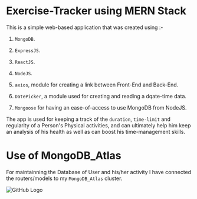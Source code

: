 # Exercise-Tracker using MERN Stack

This is a simple web-based application that was created using :-

1. `MongoDB`.

2. `ExpressJS`.

3. `ReactJS`.

4. `NodeJS`.

5. `axios`, module for creating a link between Front-End and Back-End.

6. `DatePicker`, a module used for creating and reading a  dqate-time data.

7. `Mongoose` for having an ease-of-access to use MongoDB from NodeJS.

The app is used for keeping a track of the `duration`, `time-limit` and regularity of a Person's Physical activities, and can ultimately help him keep an analysis of his health as well as can boost his time-management skills.

# Use of MongoDB_Atlas 

For maintainning the Database of User and his/her activity I have 
connected the routers/models to my `MongoDB_Atlas` cluster.

![GitHub Logo](/images/Screenshot(1709).png)
